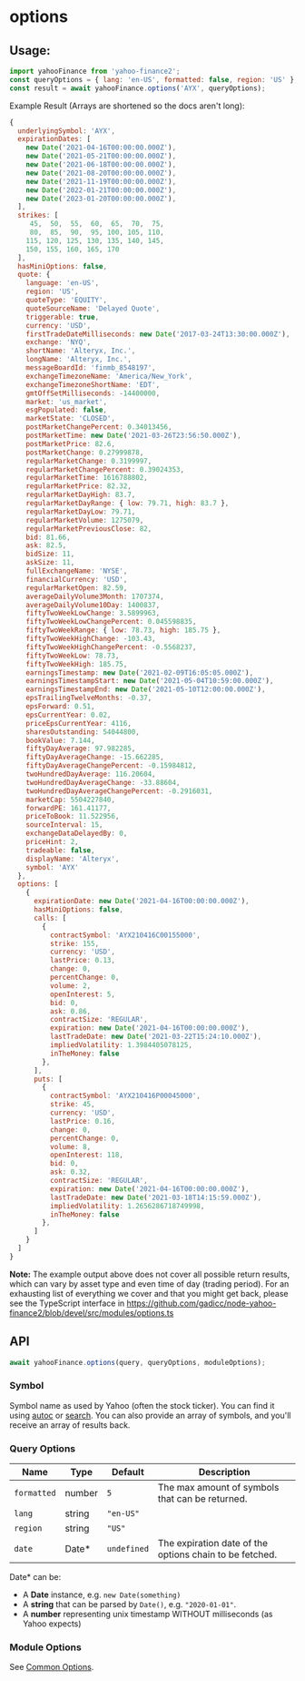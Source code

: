 # options

## Usage:

```js
import yahooFinance from 'yahoo-finance2';
const queryOptions = { lang: 'en-US', formatted: false, region: 'US' };
const result = await yahooFinance.options('AYX', queryOptions);
```
Example Result (Arrays are shortened so the docs aren't long):
```js
{
  underlyingSymbol: 'AYX',
  expirationDates: [
    new Date('2021-04-16T00:00:00.000Z'),
    new Date('2021-05-21T00:00:00.000Z'),
    new Date('2021-06-18T00:00:00.000Z'),
    new Date('2021-08-20T00:00:00.000Z'),
    new Date('2021-11-19T00:00:00.000Z'),
    new Date('2022-01-21T00:00:00.000Z'),
    new Date('2023-01-20T00:00:00.000Z'),
  ],
  strikes: [
     45,  50,  55,  60,  65,  70,  75,
     80,  85,  90,  95, 100, 105, 110,
    115, 120, 125, 130, 135, 140, 145,
    150, 155, 160, 165, 170
  ],
  hasMiniOptions: false,
  quote: {
    language: 'en-US',
    region: 'US',
    quoteType: 'EQUITY',
    quoteSourceName: 'Delayed Quote',
    triggerable: true,
    currency: 'USD',
    firstTradeDateMilliseconds: new Date('2017-03-24T13:30:00.000Z'),
    exchange: 'NYQ',
    shortName: 'Alteryx, Inc.',
    longName: 'Alteryx, Inc.',
    messageBoardId: 'finmb_8548197',
    exchangeTimezoneName: 'America/New_York',
    exchangeTimezoneShortName: 'EDT',
    gmtOffSetMilliseconds: -14400000,
    market: 'us_market',
    esgPopulated: false,
    marketState: 'CLOSED',
    postMarketChangePercent: 0.34013456,
    postMarketTime: new Date('2021-03-26T23:56:50.000Z'),
    postMarketPrice: 82.6,
    postMarketChange: 0.27999878,
    regularMarketChange: 0.3199997,
    regularMarketChangePercent: 0.39024353,
    regularMarketTime: 1616788802,
    regularMarketPrice: 82.32,
    regularMarketDayHigh: 83.7,
    regularMarketDayRange: { low: 79.71, high: 83.7 },
    regularMarketDayLow: 79.71,
    regularMarketVolume: 1275079,
    regularMarketPreviousClose: 82,
    bid: 81.66,
    ask: 82.5,
    bidSize: 11,
    askSize: 11,
    fullExchangeName: 'NYSE',
    financialCurrency: 'USD',
    regularMarketOpen: 82.59,
    averageDailyVolume3Month: 1707374,
    averageDailyVolume10Day: 1400837,
    fiftyTwoWeekLowChange: 3.5899963,
    fiftyTwoWeekLowChangePercent: 0.045598835,
    fiftyTwoWeekRange: { low: 78.73, high: 185.75 },
    fiftyTwoWeekHighChange: -103.43,
    fiftyTwoWeekHighChangePercent: -0.5568237,
    fiftyTwoWeekLow: 78.73,
    fiftyTwoWeekHigh: 185.75,
    earningsTimestamp: new Date('2021-02-09T16:05:05.000Z'),
    earningsTimestampStart: new Date('2021-05-04T10:59:00.000Z'),
    earningsTimestampEnd: new Date('2021-05-10T12:00:00.000Z'),
    epsTrailingTwelveMonths: -0.37,
    epsForward: 0.51,
    epsCurrentYear: 0.02,
    priceEpsCurrentYear: 4116,
    sharesOutstanding: 54044800,
    bookValue: 7.144,
    fiftyDayAverage: 97.982285,
    fiftyDayAverageChange: -15.662285,
    fiftyDayAverageChangePercent: -0.15984812,
    twoHundredDayAverage: 116.20604,
    twoHundredDayAverageChange: -33.88604,
    twoHundredDayAverageChangePercent: -0.2916031,
    marketCap: 5504227840,
    forwardPE: 161.41177,
    priceToBook: 11.522956,
    sourceInterval: 15,
    exchangeDataDelayedBy: 0,
    priceHint: 2,
    tradeable: false,
    displayName: 'Alteryx',
    symbol: 'AYX'
  },
  options: [
    {
      expirationDate: new Date('2021-04-16T00:00:00.000Z'),
      hasMiniOptions: false,
      calls: [
        {
          contractSymbol: 'AYX210416C00155000',
          strike: 155,
          currency: 'USD',
          lastPrice: 0.13,
          change: 0,
          percentChange: 0,
          volume: 2,
          openInterest: 5,
          bid: 0,
          ask: 0.86,
          contractSize: 'REGULAR',
          expiration: new Date('2021-04-16T00:00:00.000Z'),
          lastTradeDate: new Date('2021-03-22T15:24:10.000Z'),
          impliedVolatility: 1.3984405078125,
          inTheMoney: false
        },
      ],
      puts: [
        {
          contractSymbol: 'AYX210416P00045000',
          strike: 45,
          currency: 'USD',
          lastPrice: 0.16,
          change: 0,
          percentChange: 0,
          volume: 8,
          openInterest: 118,
          bid: 0,
          ask: 0.32,
          contractSize: 'REGULAR',
          expiration: new Date('2021-04-16T00:00:00.000Z'),
          lastTradeDate: new Date('2021-03-18T14:15:59.000Z'),
          impliedVolatility: 1.2656286718749998,
          inTheMoney: false
        },
      ]
    }
  ]
}
```

**Note:** The example output above does not cover all possible return results, which can vary by asset type and even time of day (trading period). For an exhausting list of everything we cover and that you might get back, please see the TypeScript interface in https://github.com/gadicc/node-yahoo-finance2/blob/devel/src/modules/options.ts

## API

```js
await yahooFinance.options(query, queryOptions, moduleOptions);
```

### Symbol

Symbol name as used by Yahoo (often the stock ticker).  You can find it
using [autoc](./auto.md) or [search](./search.md).  You can also provide
an array of symbols, and you'll receive an array of results back.

### Query Options

| Name        | Type   | Default | Description                                                       |
| ----------- | ------ | ------- | ----------------------------------------------------------------- |
| `formatted` | number | `5`       | The max amount of symbols that can be returned.                   |
| `lang`      | string | `"en-US"` |                                                                   |
| `region`    | string | `"US"`    |                                                                   |
| `date`      | Date*  | `undefined` | The expiration date of the options chain to be fetched.           |

Date* can be:

* A **Date** instance, e.g. `new Date(something)`
* A **string** that can be parsed by `Date()`, e.g. `"2020-01-01"`.
* A **number** representing unix timestamp WITHOUT milliseconds (as Yahoo expects)

### Module Options

See [Common Options](../README.md#common-options).
